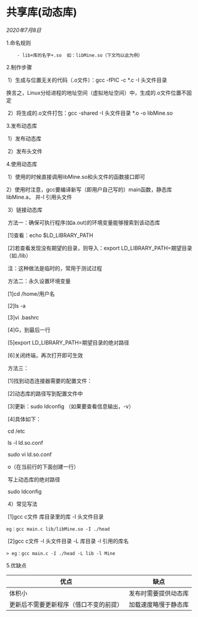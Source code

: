 # 共享库(动态库)

*2020年7月8日*



1.命名规则

		- lib+库的名字+.so  如：libMine.so（下文均以此为例）

 

2.制作步骤

​		1）生成与位置无关的代码（.o文件）：gcc -fPIC -c *.c -I 头文件目录

​			换言之，Linux分给进程的地址空间（虚拟地址空间）中，生成的.o文件位置不固定

​		2）将生成的.o文件打包：gcc -shared -I 头文件目录 *.o -o libMine.so

 

3.发布动态库

​		1）发布动态库

​		2）发布头文件

 

4.使用动态库

​		1）使用的时候直接调用libMine.so和头文件的函数接口即可

​		2）使用时注意，gcc要编译新写（即用户自己写的）main函数，静态库libMine.a， 并-I 引用头文件

 

​		3）链接动态库

​		方法一：确保可执行程序(如a.out)的环境变量能够搜索到该动态库

​				[1]查看：echo $LD_LIBRARY_PATH

​				[2]若查看发现没有期望的目录，则导入：export LD_LIBRARY_PATH=期望目录（如./lib）

​				注：这种做法是临时的，常用于测试过程

​		方法二：永久设置环境变量

​				[1]cd /home/用户名

​				[2]ls -a

​				[3]vi .bashrc

​				[4]G，到最后一行

​				[5]export LD_LIBRARY_PATH=期望目录的绝对路径

​				[6]关闭终端，再次打开即可生效

​		方法三：

​				[1]找到动态连接器需要的配置文件：

​				[2]动态库的路径写到配置文件中

​				[3]更新：sudo ldconfig （如果要查看信息输出，-v）

​				[4]具体如下：

​					cd /etc

​					ls -l ld.so.conf

​					sudo vi ld.so.conf

​					o（在当前行的下面创建一行）

​					写上动态库的绝对路径

​					sudo ldconfig

​		4）常见写法

​		[1]gcc c文件 库目录里的库 -I 头文件目录	

	eg：gcc main.c lib/libMine.so -I ./head

​		[2]gcc c文件 -I 头文件目录 -L 库目录 -l 引用的库名

	> eg：gcc main.c -I ./head -L lib -l Mine

5.优缺点

| 优点                                   | 缺点                 |
| -------------------------------------- | -------------------- |
| 体积小                                 | 发布时需要提供动态库 |
| 更新后不需要更新程序（借口不变的前提） | 加载速度略慢于静态库 |